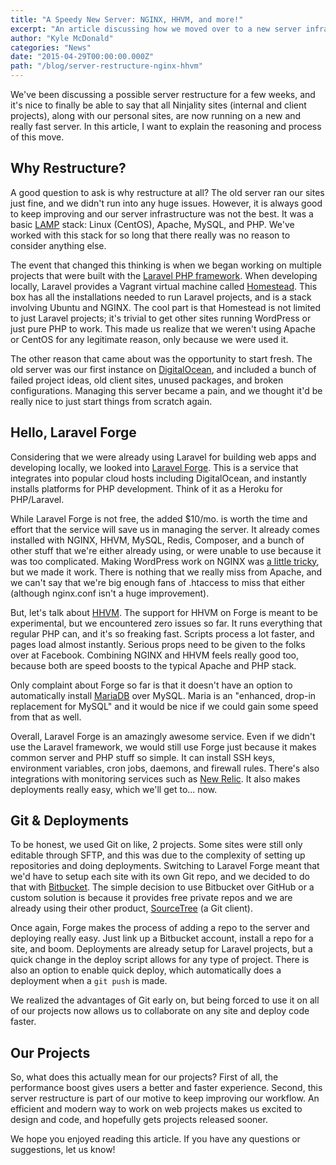 ```yaml
---
title: "A Speedy New Server: NGINX, HHVM, and more!"
excerpt: "An article discussing how we moved over to a new server infrastructure with Laravel Forge. We're now running faster with NGINX and HHVM."
author: "Kyle McDonald"
categories: "News"
date: "2015-04-29T00:00:00.000Z"
path: "/blog/server-restructure-nginx-hhvm"
---
```


We've been discussing a possible server restructure for a few weeks, and it's nice to finally be able to say that all Ninjality sites (internal and client projects), along with our personal sites, are now running on a new and really fast server. In this article, I want to explain the reasoning and process of this move.

## Why Restructure?

A good question to ask is why restructure at all? The old server ran our sites just fine, and we didn't run into any huge issues. However, it is always good to keep improving and our server infrastructure was not the best. It was a basic [LAMP](http://en.wikipedia.org/wiki/LAMP_%28software_bundle%29) stack: Linux (CentOS), Apache, MySQL, and PHP. We've worked with this stack for so long that there really was no reason to consider anything else.

The event that changed this thinking is when we began working on multiple projects that were built with the [Laravel PHP framework](http://laravel.com/). When developing locally, Laravel provides a Vagrant virtual machine called [Homestead](http://laravel.com/docs/5.0/homestead). This box has all the installations needed to run Laravel projects, and is a stack involving Ubuntu and NGINX. The cool part is that Homestead is not limited to just Laravel projects; it's trivial to get other sites running WordPress or just pure PHP to work. This made us realize that we weren't using Apache or CentOS for any legitimate reason, only because we were used it.

The other reason that came about was the opportunity to start fresh. The old server was our first instance on [DigitalOcean](https://www.digitalocean.com/), and included a bunch of failed project ideas, old client sites, unused packages, and broken configurations. Managing this server became a pain, and we thought it'd be really nice to just start things from scratch again.

## Hello, Laravel Forge

Considering that we were already using Laravel for building web apps and developing locally, we looked into [Laravel Forge](https://forge.laravel.com/). This is a service that integrates into popular cloud hosts including DigitalOcean, and instantly installs platforms for PHP development. Think of it as a Heroku for PHP/Laravel.

While Laravel Forge is not free, the added $10/mo. is worth the time and effort that the service will save us in managing the server. It already comes installed with NGINX, HHVM, MySQL, Redis, Composer, and a bunch of other stuff that we're either already using, or were unable to use because it was too complicated. Making WordPress work on NGINX was [a little tricky](https://sunnyis.me/blog/running-wordpress-on-laravel-forge), but we made it work. There is nothing that we really miss from Apache, and we can't say that we're big enough fans of .htaccess to miss that either (although nginx.conf isn't a huge improvement).

But, let's talk about [HHVM](http://hhvm.com/). The support for HHVM on Forge is meant to be experimental, but we encountered zero issues so far. It runs everything that regular PHP can, and it's so freaking fast. Scripts process a lot faster, and pages load almost instantly. Serious props need to be given to the folks over at Facebook. Combining NGINX and HHVM feels really good too, because both are speed boosts to the typical Apache and PHP stack.

Only complaint about Forge so far is that it doesn't have an option to automatically install [MariaDB](https://mariadb.org/) over MySQL. Maria is an "enhanced, drop-in replacement for MySQL" and it would be nice if we could gain some speed from that as well.

Overall, Laravel Forge is an amazingly awesome service. Even if we didn't use the Laravel framework, we would still use Forge just because it makes common server and PHP stuff so simple. It can install SSH keys, environment variables, cron jobs, daemons, and firewall rules. There's also integrations with monitoring services such as [New Relic](http://newrelic.com/). It also makes deployments really easy, which we'll get to... now.

## Git & Deployments

To be honest, we used Git on like, 2 projects. Some sites were still only editable through SFTP, and this was due to the complexity of setting up repositories and doing deployments. Switching to Laravel Forge meant that we'd have to setup each site with its own Git repo, and we decided to do that with [Bitbucket](https://bitbucket.org/). The simple decision to use Bitbucket over GitHub or a custom solution is because it provides free private repos and we are already using their other product, [SourceTree](http://sourcetreeapp.com/) (a Git client).

Once again, Forge makes the process of adding a repo to the server and deploying really easy. Just link up a Bitbucket account, install a repo for a site, and boom. Deployments are already setup for Laravel projects, but a quick change in the deploy script allows for any type of project. There is also an option to enable quick deploy, which automatically does a deployment when a `git push` is made.

We realized the advantages of Git early on, but being forced to use it on all of our projects now allows us to collaborate on any site and deploy code faster.

## Our Projects

So, what does this actually mean for our projects? First of all, the performance boost gives users a better and faster experience. Second, this server restructure is part of our motive to keep improving our workflow. An efficient and modern way to work on web projects makes us excited to design and code, and hopefully gets projects released sooner.

We hope you enjoyed reading this article. If you have any questions or suggestions, let us know!